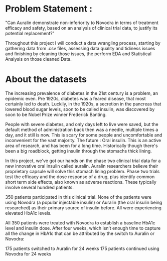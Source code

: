 # Problem Statement : 
"Can Auralin demonstrate non-inferiority to Novodra in terms of treatment efficacy and safety, based on an analysis of clinical trial data, to justify its potential replacement?"

Throughout this project I will conduct a data wrangling process, starting by gathering data from .csv files, assessing data quality and tidiness issues and finishing by cleaning those issues, the perform EDA and Statistical Analysis on those cleaned Data.

# About the datasets
The increasing prevalence of diabetes in the 21st century is a problem, an epidemic even. Pre 1920s, diabetes was a feared disease, that most certainly led to death. Luckily, in the 1920s, a secretion in the pancreas that lowered blood sugar levels, soon to be called insulin, was discovered by soon to be Nobel Prize winner Frederick Banting.

People with severe diabetes, and only days left to live were saved, but the default method of administration back then was a needle, multiple times a day, and it still is now. This is scary for some people and uncomfortable and inconvenient for the vast majority. The future : Oral insulin. This is an active area of research, and has been for a long time. Historically though there's been a big roadblock, getting insulin through the stomachs thick lining.

In this project, we've got our hands on the phase two clinical trial data for a new innovative oral insulin called auralin. Auralin researchers believe their proprietary capsule will solve this stomach lining problem. Phase two trials test the efficacy and the dose response of a drug, plus identify common short term side effects, also known as adverse reactions. These typically involve several hundred patients.

350 patients participated in this clinical trial. None of the patients were using Novodra (a popular injectable insulin) or Auralin (the oral insulin being researched) as their primary source of insulin before. All were experiencing elevated HbA1c levels.

All 350 patients were treated with Novodra to establish a baseline HbA1c level and insulin dose. After four weeks, which isn’t enough time to capture all the change in HbA1c that can be attributed by the switch to Auralin or Novodra:

175 patients switched to Auralin for 24 weeks
175 patients continued using Novodra for 24 weeks

